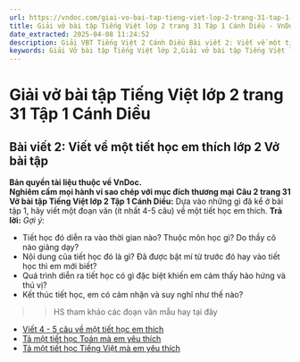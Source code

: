 ```yaml
---
url: https://vndoc.com/giai-vo-bai-tap-tieng-viet-lop-2-trang-31-tap-1-canh-dieu-321250
title: Giải vở bài tập Tiếng Việt lớp 2 trang 31 Tập 1 Cánh Diều - VnDoc.com
date_extracted: 2025-04-08 11:24:52
description: Giải VBT Tiếng Việt 2 Cánh Diều Bài viết 2: Viết về một tiết học em thích trang 31 được biên soạn nhằm giúp các em HS học tập tốt môn Tiếng Việt lớp 2 Cánh Diều. Mời các bạn tham khảo.
keywords: Giải Vở bài tập Tiếng Việt lớp 2,Giải vở bài tập Tiếng Việt lớp 2 trang 31 Tập 1 Cánh Diều,Giải Bài viết 2 Viết về một tiết học em thích lớp 2 Cánh Diều Vở bài tập,Bài 7 Thầy cô của em lớp 2 Vở bài tập,Giải VBT Tiếng Việt lớp 2 Tập 1 trang 31 Cánh Diều,Giải Bài viết 2 Viết về một tiết học em thích lớp 2 Cánh Diều,Giải vbt Tiếng Việt lớp 2
---
```


# Giải vở bài tập Tiếng Việt lớp 2 trang 31 Tập 1 Cánh Diều
## **Bài viết 2: Viết về một tiết học em thích lớp 2 Vở bài tập**
**Bản quyền tài liệu thuộc về VnDoc.**  
**Nghiêm cấm mọi hành vi sao chép với mục đích thương mại**
**Câu 2 trang 31 Vở bài tập Tiếng Việt lớp 2 Tập 1 Cánh Diều:** Dựa vào những gì đã kể ở bài tập 1, hãy viết một đoạn văn \(ít nhất 4-5 câu\) về một tiết học em thích.
**Trả lời:**
_Gợi ý:_
  * Tiết học đó diễn ra vào thời gian nào? Thuộc môn học gì? Do thầy cô nào giảng dạy?
  * Nội dung của tiết học đó là gì? Đã được bật mí từ trước đó hay vào tiết học thì em mới biết?
  * Quá trình diễn ra tiết học có gì đặc biệt khiến em cảm thấy hào hứng và thú vị?
  * Kết thúc tiết học, em có cảm nhận và suy nghĩ như thế nào?

>> HS tham khảo các đoạn văn mẫu hay tại đây
  * [Viết 4 - 5 câu về một tiết học em thích](<https://vndoc.com/hay-viet-4-5-cau-ve-mot-tiet-hoc-em-thich-245774>)
  * [Tả một tiết học Toán mà em yêu thích](<https://vndoc.com/ta-mot-tiet-hoc-toan-ma-em-yeu-thich-248031>)
  * [Tả một tiết học Tiếng Việt mà em yêu thích](<https://vndoc.com/ta-mot-tiet-hoc-tieng-viet-ma-em-yeu-thich-248034>)

